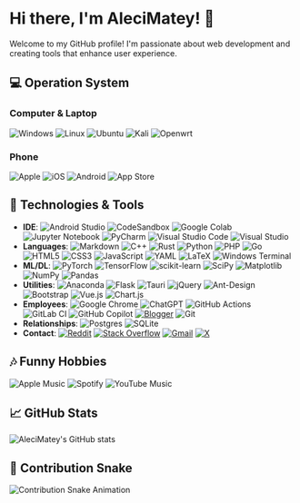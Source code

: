 # Hi there, I'm AleciMatey! 👋

Welcome to my GitHub profile! I'm passionate about web development and creating tools that enhance user experience.

## 💻 Operation System

### Computer & Laptop

![Windows](https://img.shields.io/badge/Windows-0078D6?style=for-the-badge&logo=windows&logoColor=white) ![Linux](https://img.shields.io/badge/Linux-FCC624?style=for-the-badge&logo=linux&logoColor=black) ![Ubuntu](https://img.shields.io/badge/Ubuntu-E95420?style=for-the-badge&logo=ubuntu&logoColor=white) ![Kali](https://img.shields.io/badge/Kali-268BEE?style=for-the-badge&logo=kalilinux&logoColor=white) ![Openwrt](https://img.shields.io/badge/OpenWRT-00B5E2?style=for-the-badge&logo=OpenWrt&logoColor=white)

### Phone

![Apple](https://img.shields.io/badge/Apple-%23000000.svg?style=for-the-badge&logo=apple&logoColor=white) ![iOS](https://img.shields.io/badge/iOS-000000?style=for-the-badge&logo=ios&logoColor=white) ![Android](https://img.shields.io/badge/Android-3DDC84?style=for-the-badge&logo=android&logoColor=white) ![App Store](https://img.shields.io/badge/App_Store-0D96F6?style=for-the-badge&logo=app-store&logoColor=white)

## 🔧 Technologies & Tools

- **IDE**: ![Android Studio](https://img.shields.io/badge/android%20studio-346ac1?style=for-the-badge&logo=android%20studio&logoColor=white) ![CodeSandbox](https://img.shields.io/badge/Codesandbox-040404?style=for-the-badge&logo=codesandbox&logoColor=DBDBDB) ![Google Colab](https://img.shields.io/badge/Google%20Colab-%23F9A825.svg?style=for-the-badge&logo=googlecolab&logoColor=white) ![Jupyter Notebook](https://img.shields.io/badge/jupyter-%23FA0F00.svg?style=for-the-badge&logo=jupyter&logoColor=white) ![PyCharm](https://img.shields.io/badge/pycharm-143?style=for-the-badge&logo=pycharm&logoColor=black&color=black&labelColor=green) ![Visual Studio Code](https://img.shields.io/badge/Visual%20Studio%20Code-0078d7.svg?style=for-the-badge&logo=visual-studio-code&logoColor=white) ![Visual Studio](https://img.shields.io/badge/Visual%20Studio-5C2D91.svg?style=for-the-badge&logo=visual-studio&logoColor=white)
- **Languages**: ![Markdown](https://img.shields.io/badge/markdown-%23000000.svg?style=for-the-badge&logo=markdown&logoColor=white) ![C++](https://img.shields.io/badge/c++-%2300599C.svg?style=for-the-badge&logo=c%2B%2B&logoColor=white) ![Rust](https://img.shields.io/badge/rust-%23000000.svg?style=for-the-badge&logo=rust&logoColor=white) ![Python](https://img.shields.io/badge/python-3670A0?style=for-the-badge&logo=python&logoColor=ffdd54) ![PHP](https://img.shields.io/badge/php-%23777BB4.svg?style=for-the-badge&logo=php&logoColor=white) ![Go](https://img.shields.io/badge/go-%2300ADD8.svg?style=for-the-badge&logo=go&logoColor=white) ![HTML5](https://img.shields.io/badge/html5-%23E34F26.svg?style=for-the-badge&logo=html5&logoColor=white) ![CSS3](https://img.shields.io/badge/css3-%231572B6.svg?style=for-the-badge&logo=css3&logoColor=white) ![JavaScript](https://img.shields.io/badge/javascript-%23323330.svg?style=for-the-badge&logo=javascript&logoColor=%23F7DF1E) ![YAML](https://img.shields.io/badge/yaml-%23ffffff.svg?style=for-the-badge&logo=yaml&logoColor=151515)	![LaTeX](https://img.shields.io/badge/latex-%23008080.svg?style=for-the-badge&logo=latex&logoColor=white) ![Windows Terminal](https://img.shields.io/badge/Windows%20Terminal-%234D4D4D.svg?style=for-the-badge&logo=windows-terminal&logoColor=white)
- **ML/DL**: ![PyTorch](https://img.shields.io/badge/PyTorch-%23EE4C2C.svg?style=for-the-badge&logo=PyTorch&logoColor=white) ![TensorFlow](https://img.shields.io/badge/TensorFlow-%23FF6F00.svg?style=for-the-badge&logo=TensorFlow&logoColor=white) ![scikit-learn](https://img.shields.io/badge/scikit--learn-%23F7931E.svg?style=for-the-badge&logo=scikit-learn&logoColor=white) ![SciPy](https://img.shields.io/badge/SciPy-%230C55A5.svg?style=for-the-badge&logo=scipy&logoColor=%white) ![Matplotlib](https://img.shields.io/badge/Matplotlib-%23ffffff.svg?style=for-the-badge&logo=Matplotlib&logoColor=black) ![NumPy](https://img.shields.io/badge/numpy-%23013243.svg?style=for-the-badge&logo=numpy&logoColor=white) ![Pandas](https://img.shields.io/badge/pandas-%23150458.svg?style=for-the-badge&logo=pandas&logoColor=white)
- **Utilities**: ![Anaconda](https://img.shields.io/badge/Anaconda-%2344A833.svg?style=for-the-badge&logo=anaconda&logoColor=white) ![Flask](https://img.shields.io/badge/flask-%23000.svg?style=for-the-badge&logo=flask&logoColor=white) ![Tauri](https://img.shields.io/badge/tauri-%2324C8DB.svg?style=for-the-badge&logo=tauri&logoColor=%23FFFFFF) ![jQuery](https://img.shields.io/badge/jquery-%230769AD.svg?style=for-the-badge&logo=jquery&logoColor=white) ![Ant-Design](https://img.shields.io/badge/-AntDesign-%230170FE?style=for-the-badge&logo=ant-design&logoColor=white) ![Bootstrap](https://img.shields.io/badge/bootstrap-%238511FA.svg?style=for-the-badge&logo=bootstrap&logoColor=white) 	![Vue.js](https://img.shields.io/badge/vuejs-%2335495e.svg?style=for-the-badge&logo=vuedotjs&logoColor=%234FC08D) ![Chart.js](https://img.shields.io/badge/chart.js-F5788D.svg?style=for-the-badge&logo=chart.js&logoColor=white)
- **Employees**: ![Google Chrome](https://img.shields.io/badge/Google%20Chrome-4285F4?style=for-the-badge&logo=GoogleChrome&logoColor=white) ![ChatGPT](https://img.shields.io/badge/chatGPT-74aa9c?style=for-the-badge&logo=openai&logoColor=white) ![GitHub Actions](https://img.shields.io/badge/github%20actions-%232671E5.svg?style=for-the-badge&logo=githubactions&logoColor=white) ![GitLab CI](https://img.shields.io/badge/gitlab%20ci-%23181717.svg?style=for-the-badge&logo=gitlab&logoColor=white) ![GitHub Copilot](https://img.shields.io/badge/github_copilot-8957E5?style=for-the-badge&logo=github-copilot&logoColor=white) [![Blogger](https://img.shields.io/badge/Blogger-FF5722?style=for-the-badge&logo=blogger&logoColor=white)](https://alecimatey.github.io/) ![Git](https://img.shields.io/badge/git-%23F05033.svg?style=for-the-badge&logo=git&logoColor=white)
- **Relationships**: ![Postgres](https://img.shields.io/badge/postgres-%23316192.svg?style=for-the-badge&logo=postgresql&logoColor=white) ![SQLite](https://img.shields.io/badge/sqlite-%2307405e.svg?style=for-the-badge&logo=sqlite&logoColor=white)
- **Contact**: [![Reddit](https://img.shields.io/badge/Reddit-%23FF4500.svg?style=for-the-badge&logo=Reddit&logoColor=white)](https://www.reddit.com/user/South-Security-9393/) [![Stack Overflow](https://img.shields.io/badge/-Stackoverflow-FE7A16?style=for-the-badge&logo=stack-overflow&logoColor=white)](https://stackoverflow.com/users/29163260/aleci-matey) [![Gmail](https://img.shields.io/badge/Gmail-D14836?style=for-the-badge&logo=gmail&logoColor=white)](mailto:mateyaleci892@gmail.com
) [![X](https://img.shields.io/badge/X-%23000000.svg?style=for-the-badge&logo=X&logoColor=white)](https://x.com/AleciMatey)

## 🎶 Funny Hobbies

![Apple Music](https://img.shields.io/badge/Apple_Music-9933CC?style=for-the-badge&logo=apple-music&logoColor=white) ![Spotify](https://img.shields.io/badge/Spotify-1ED760?style=for-the-badge&logo=spotify&logoColor=white) ![YouTube Music](https://img.shields.io/badge/YouTube_Music-FF0000?style=for-the-badge&logo=youtube-music&logoColor=white)

## 📈 GitHub Stats

![AleciMatey's GitHub stats](https://github-readme-stats.vercel.app/api?username=AleciMatey&show_icons=true&theme=radical)

## 🐍 Contribution Snake

<picture>
  <source media="(prefers-color-scheme: dark)" srcset="https://raw.gitmirror.com/AleciMatey/AleciMatey/output/github-snake-dark.svg" />
  <source media="(prefers-color-scheme: light)" srcset="https://raw.gitmirror.com/AleciMatey/AleciMatey/output/github-snake.svg" />
  <img alt="Contribution Snake Animation" src="https://raw.gitmirror.com/AleciMatey/AleciMatey/output/github-snake.svg" />
</picture>
